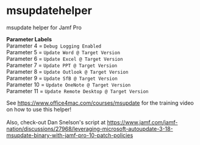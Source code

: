 # msupdatehelper
msupdate helper for Jamf Pro

<b>Parameter Labels</b><br>
Parameter 4 = `Debug Logging Enabled`<br/>
Parameter 5 = `Update Word @ Target Version`<br/>
Parameter 6 = `Update Excel @ Target Version`<br/>
Parameter 7 = `Update PPT @ Target Version`<br/>
Parameter 8 = `Update Outlook @ Target Version`<br/>
Parameter 9 = `Update SfB @ Target Version`<br/>
Parameter 10 = `Update OneNote @ Target Version`<br/>
Parameter 11 = `Update Remote Desktop @ Target Version`<br/>

See https://www.office4mac.com/courses/msupdate for the training video on how to use this helper!<br/><br/>
Also, check-out Dan Snelson's script at https://www.jamf.com/jamf-nation/discussions/27968/leveraging-microsoft-autoupdate-3-18-msupdate-binary-with-jamf-pro-10-patch-policies
